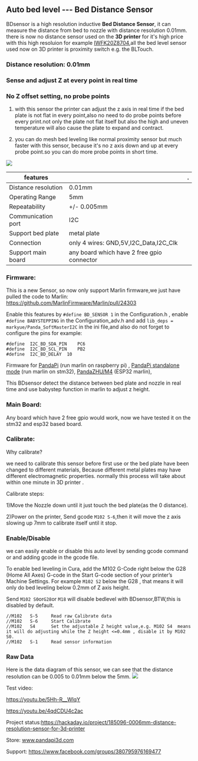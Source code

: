 ## Auto bed level --- Bed Distance Sensor

BDsensor is a high resolution inductive **Bed Distance Sensor**, it can measure the distance from bed to nozzle with distance resolution 0.01mm.
there is now no distance sensor used on the **3D printer** for it's high price with this high resoluion for example [IWFK20Z8704](https://www.walkerindustrial.com/IWFK-20Z8704-S35A-BAUMER-10155694-p/iwfk-20z8704-s35a.htm),all the bed level sensor used now on 3D printer is proximity switch e.g. the BLTouch.
 
### Distance resolution: 0.01mm
### Sense and adjust Z at every point in real time
### No Z offset setting, no probe points

1. with this sensor the printer can adjust the z axis in real time if the bed plate is not flat in every point,also no need to do probe points before every print.not only the plate not flat itself but also the high and uneven temperature will also cause the plate to expand and contract.

2. you can do mesh bed leveling like normal proximity sensor but much faster with this sensor, because it's no z axis down and up at every probe point.so you can do more probe points in short time.

![](https://raw.githubusercontent.com/markniu/Bed_Distance_sensor/main/doc/516115055.png)

features |  | .
--- | --- | --- 
Distance resolution| 0.01mm | 	
Operating Range|5mm|
Repeatability|+/- 0.005mm|
Communication port| I2C | 	 
Support bed plate|metal plate | 	 
Connection| only 4 wires: GND,5V,I2C_Data,I2C_Clk
Support main board| any board which have 2 free gpio connector | 	 
 
### Firmware:
This is a new Sensor, so now only support Marlin firmware,we just have pulled the code to Marlin:
https://github.com/MarlinFirmware/Marlin/pull/24303

Enable this features by `#define BD_SENSOR 1` in the Configuration.h , enable `#define BABYSTEPPING` in the Configuration_adv.h and add `lib_deps = markyue/Panda_SoftMasterI2C` in the ini file,and also do not forget to configure the pins for example:
```
#define  I2C_BD_SDA_PIN    PC6
#define  I2C_BD_SCL_PIN    PB2
#define  I2C_BD_DELAY  10
```
Firmware for [PandaPi](https://github.com/markniu/PandaPi/tree/master/Marlin2.x/pandapi)  (run marlin on raspberry pi)  , [PandaPi standalone mode](https://github.com/markniu/PandaPi/tree/master/Marlin2.x/standalone/Marlin-2.0.9.3) (run marlin on stm32), [PandaZHU/M4](https://github.com/markniu/PandaZHU) (ESP32 marlin),

This BDsensor detect the distance between bed plate and nozzle in real time and use babystep function in marlin to adjust z height.

### Main Board:
 Any board which have 2 free gpio would work, now we have tested it on the stm32 and esp32 based board.
 
### Calibrate:
Why calibrate?

we need to calibrate this sensor before first use or the bed plate have been changed to different materials,
Because different metal plates may have different electromagnetic properties.
normally this process will take about within one minute in 3D printer .

Calibrate steps:

1)Move the Nozzle down until it just touch the bed plate(as the 0 distance).

2)Power on the printer, Send gcode `M102 S-6`,then it will move the z axis slowing up 7mm to calibrate itself until it stop.


### Enable/Disable 
we can easily enable or disable this auto level by sending gcode command or and adding gcode in the gcode file.

To enable bed leveling in Cura, add the M102 G-Code right below the G28 (Home All Axes) G-code in the Start G-code section of your printer’s Machine Settings.
For example `M102 S2` below the G28 , that means it will only do bed leveling below 0.2mm of Z axis height.

Send `M102 S0`or`G28`or `M18` will disable bedlevel with BDsensor,BTW,this is disabled by default.

```
//M102   S-5     Read raw Calibrate data
//M102   S-6     Start Calibrate 
//M102   S4      Set the adjustable Z height value,e.g. M102 S4  means it will do adjusting while the Z height <=0.4mm , disable it by M102 S0.
//M102   S-1     Read sensor information
```

### Raw Data
Here is the data diagram of this sensor, we can see that the distance resolution can be 0.005 to 0.01mm below the 5mm.
![](https://raw.githubusercontent.com/markniu/Bed_Distance_sensor/main/doc/data.jpg)



Test video: 

https://youtu.be/5Hh-R__WlqY

https://youtu.be/4qdCDU4c2ac

Project status:https://hackaday.io/project/185096-0006mm-distance-resolution-sensor-for-3d-printer

Store: www.pandapi3d.com  

Support: https://www.facebook.com/groups/380795976169477
